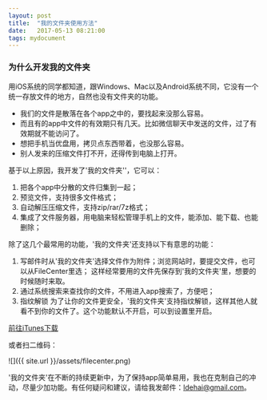 ```yaml
---
layout: post
title:  "我的文件夹使用方法"
date:   2017-05-13 08:21:00
tags: mydocument
---
```

### 为什么开发我的文件夹

用iOS系统的同学都知道，跟Windows、Mac以及Android系统不同，它没有一个统一存放文件的地方，自然也没有文件夹的功能。
* 我们的文件是散落在各个app之中的，要找起来没那么容易。
* 而且有的app中文件的有效期只有几天。比如微信聊天中发送的文件，过了有效期就不能访问了。
* 想把手机当优盘用，拷贝点东西带着，也没那么容易。
* 别人发来的压缩文件打不开，还得传到电脑上打开。

基于以上原因，我开发了'我的文件夹''，它可以：

1. 把各个app中分散的文件归集到一起；
2. 预览文件，支持很多文件格式；
3. 自动解压压缩文件，支持zip/rar/7z格式；
4. 集成了文件服务器，用电脑来轻松管理手机上的文件，能添加、能下载、也能删除；

除了这几个最常用的功能，'我的文件夹'还支持以下有意思的功能：

1. 写邮件时从'我的文件夹'选择文件作为附件；浏览网站时，要提交文件，也可以从FileCenter里选；
这样经常要用的文件先保存到'我的文件夹'里，想要的时候随时来取。
2. 通过系统搜索来查找你的文件，不用进入app搜索了，方便吧；
3. 指纹解锁
为了让你的文件更安全，'我的文件夹'支持指纹解锁，这样其他人就看不到你的文件了。这个功能默认不开启，可以到设置里开启。

[前往iTunes下载](https://itunes.apple.com/app/my-document-collect-all-files-to-one-place/id1188310599)

或者扫二维码：

![]({{ site.url }}/assets/filecenter.png)

'我的文件夹'在不断的持续更新中，为了保持app简单易用，我也在克制自己的冲动，尽量少加功能。有任何疑问和建议，请给我发邮件：ldehai@gmail.com。
